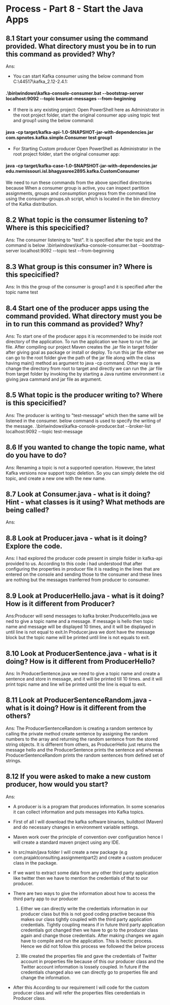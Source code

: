 # Process - Part 8 - Start the Java Apps

## 8.1 Start your consumer using the command provided. What directory must you be in to run this command as provided? Why?

Ans: 
- You can start Kafka consumer using the below command from C:\44517\kafka_2.12-2.4.1:
#### .\bin\windows\kafka-console-consumer.bat --bootstrap-server localhost:9092 --topic bearcat-messages --from-beginning
- If there is any existing project: Open PowerShell here as Administrator in the root project folder, start the original consumer app using topic test and group1 using the below command:
#### java -cp target/kafka-api-1.0-SNAPSHOT-jar-with-dependencies.jar com.spnotes.kafka.simple.Consumer test group1
- For Starting Custom producer Open PowerShell as Administrator in the root project folder, start the original consumer app: 
#### java -cp target/kafka-case-1.0-SNAPSHOT-jar-with-dependencies.jar edu.nwmissouri.isl.bhagyasree2895.kafka.CustomConsumer
We need to run these commands from the above specified directories because When a consumer group is active, you can inspect partition assignments, groups and consumption progress from the command line using the consumer-groups.sh script, which is located in the bin directory of the Kafka distribution.

## 8.2 What topic is the consumer listening to? Where is this specicified?

Ans:
The consumer listening to "test".
It is specified after the topic and the command is below
.\bin\windows\kafka-console-consumer.bat --bootstrap-server localhost:9092 --topic test --from-beginning


## 8.3 What group is this consumer in? Where is this specicified?

Ans: In this the group of the consumer is group1 and it is specified after the topic name test


## 8.4 Start one of the producer apps using the command provided. What directory must you be in to run this command as provided? Why?

Ans: To start one of the producer apps it is recommended to be inside root directory of the application. To run the application we have to run the .jar file. After compiling our project Maven creates the .jar file in target folder after giving goal as package or install or deploy. To run this jar file either we can go to the root folder give the path of the jar file along with the class having main() method as argument to java -cp command. Other way is we change the directory from root to target and directly we can run the .jar file from target folder by invoking the by starting a Java runtime environment i.e giving java cammand and jar file as argument. 


## 8.5 What topic is the producer writing to? Where is this specicified?

Ans: The producer is writing to "test-message" which then the same will be listened in the consumer.
below command is used to specify the writing of the message.
.\bin\windows\kafka-console-producer.bat --broker-list localhost:9092 --topic test-message


## 8.6 If you wanted to change the topic name, what do you have to do? 

Ans: Renaming a topic is not a supported operation. However, the latest Kafka versions now support topic deletion. So you can simply delete the old topic, and create a new one with the new name.


## 8.7 Look at Consumer.java - what is it doing? Hint - what classes is it using? What methods are being called?

Ans:


## 8.8 Look at Producer.java - what is it doing? Explore the code.

Ans: I had explored the producer code present in simple folder in kafka-api provided to us. According to this code i had understood that after configuring the properties in producer file it is reading in the lines that are entered on the console and sending those to the consumer and these lines are nothing but the messages tranferred from producer to consumer.


## 8.9 Look at ProducerHello.java - what is it doing? How is it different from Producer?

Ans:Producer will send messages to kafka broker.ProducerHello.java we ned to give a topic name and a message. If message is hello then topic name and message will be displayed 10 times, and it will be displayed in until line is not equal to exit.In Producer.java we dont have the message block but the topic name will be printed until line is not equals to exit.


## 8.10 Look at ProducerSentence.java - what is it doing? How is it different from ProducerHello?
 
Ans: In ProducerSentence.java we need to give a topic name and create a sentence and store in message, and it will be printed till 10 times. and it will print topic name and line wll be printed until the line is equal to exit.


## 8.11 Look at ProducerSentenceRandom.java - what is it doing? How is it different from the others?

Ans: The ProducerSentenceRandom is creating a random sentence by calling the private method create sentence by assigning the random numbers to the array and returning the random sentence from the stored string objects. It is different from others, as ProducerHello just returns the message hello and the ProducerSentence prints the sentence and whereas ProducerSentenceRandom prints the random sentences from defined set of strings. 


## 8.12 If you were asked to make a new custom producer, how would you start? 

Ans:

- A producer is is a program that produces information. In some scenarios it can collect information and puts messages into Kafka topics. 

- First of all I will download the kafka software binaries, buildtool (Maven) and do necessary changes in environment variable settings.

- Maven work over the principle of convention over configuration hence I will create a standard maven project using any IDE. 

- In src/main/java folder I will create a new package (e.g com.prajaktconsulting.assignmentpart2) and create a custom producer class in the package. 

- If we want to extract some data from any other third party application like twitter then we have to mention the credentials of that to our producer.

- There are two ways to give the information about how to access the third party app to our producer

	1. Either we can directly write the credentials information in our producer class but this is not good coding practive because this makes our class tightly coupled with the third party application credentials. Tightly coupling means if in future third party application credentials got changed then we have to go to the producer class again and change those credentials. After making changes we again have to compile and run the application. This is hectic process. Hence we did not follow this process we followed the below process
	
	2. We created the properties file and gave the credentials of Twitter account in properties file because of this our producer class and the Twitter account information is lossely coupled. In future if the credentials changed also we can directly go to properties file and change the information.
	
- After this According to our requirement I will code for the custom producer class and will refer the properties files ceredentials in Producer class.

